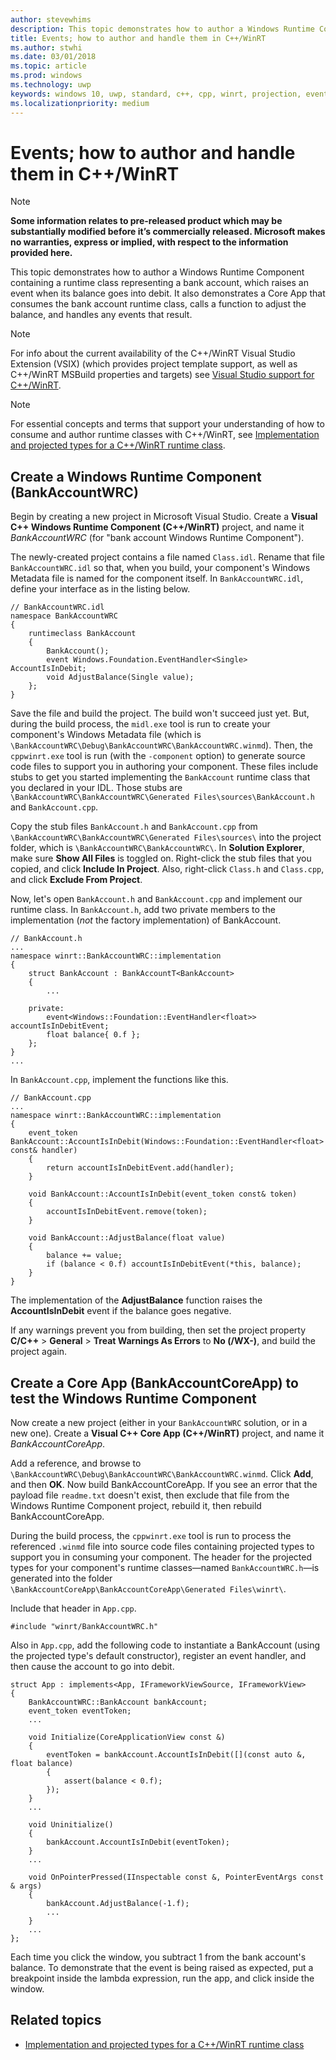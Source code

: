 ```yaml
---
author: stevewhims
description: This topic demonstrates how to author a Windows Runtime Component containing a runtime class that raises events. It also demonstrates an app that consumes the component and handles the events.
title: Events; how to author and handle them in C++/WinRT
ms.author: stwhi
ms.date: 03/01/2018
ms.topic: article
ms.prod: windows
ms.technology: uwp
keywords: windows 10, uwp, standard, c++, cpp, winrt, projection, event, handle, handling
ms.localizationpriority: medium
---
```


# Events; how to author and handle them in C++/WinRT
> [!NOTE]
> **Some information relates to pre-released product which may be substantially modified before it’s commercially released. Microsoft makes no warranties, express or implied, with respect to the information provided here.**

This topic demonstrates how to author a Windows Runtime Component containing a runtime class representing a bank account, which raises an event when its balance goes into debit. It also demonstrates a Core App that consumes the bank account runtime class, calls a function to adjust the balance, and handles any events that result.

> [!NOTE]
> For info about the current availability of the C++/WinRT Visual Studio Extension (VSIX) (which provides project template support, as well as C++/WinRT MSBuild properties and targets) see [Visual Studio support for C++/WinRT](intro-to-using-cpp-with-winrt.md#visual-studio-support-for-cwinrt).

> [!NOTE]
> For essential concepts and terms that support your understanding of how to consume and author runtime classes with C++/WinRT, see [Implementation and projected types for a C++/WinRT runtime class](ctors-runtimeclass-activation.md).

## Create a Windows Runtime Component (BankAccountWRC)
Begin by creating a new project in Microsoft Visual Studio. Create a **Visual C++ Windows Runtime Component (C++/WinRT)** project, and name it *BankAccountWRC* (for "bank account Windows Runtime Component").

The newly-created project contains a file named `Class.idl`. Rename that file `BankAccountWRC.idl` so that, when you build, your component's Windows Metadata file is named for the component itself. In `BankAccountWRC.idl`, define your interface as in the listing below.

```idl
// BankAccountWRC.idl
namespace BankAccountWRC
{
	runtimeclass BankAccount
	{
		BankAccount();
		event Windows.Foundation.EventHandler<Single> AccountIsInDebit;
		void AdjustBalance(Single value);
	};
}
```

Save the file and build the project. The build won't succeed just yet. But, during the build process, the `midl.exe` tool is run to create your component's Windows Metadata file (which is `\BankAccountWRC\Debug\BankAccountWRC\BankAccountWRC.winmd`). Then, the `cppwinrt.exe` tool is run (with the `-component` option) to generate source code files to support you in authoring your component. These files include stubs to get you started implementing the `BankAccount` runtime class that you declared in your IDL. Those stubs are `\BankAccountWRC\BankAccountWRC\Generated Files\sources\BankAccount.h` and `BankAccount.cpp`.

Copy the stub files `BankAccount.h` and `BankAccount.cpp` from `\BankAccountWRC\BankAccountWRC\Generated Files\sources\` into the project folder, which is `\BankAccountWRC\BankAccountWRC\`. In **Solution Explorer**, make sure **Show All Files** is toggled on. Right-click the stub files that you copied, and click **Include In Project**. Also, right-click `Class.h` and `Class.cpp`, and click **Exclude From Project**.

Now, let's open `BankAccount.h` and `BankAccount.cpp` and implement our runtime class. In `BankAccount.h`, add two private members to the implementation (*not* the factory implementation) of BankAccount.

```cppwinrt
// BankAccount.h
...
namespace winrt::BankAccountWRC::implementation
{
    struct BankAccount : BankAccountT<BankAccount>
    {
        ...

	private:
		event<Windows::Foundation::EventHandler<float>> accountIsInDebitEvent;
		float balance{ 0.f };
	};
}
...
```

In `BankAccount.cpp`, implement the functions like this.

```cppwinrt
// BankAccount.cpp
...
namespace winrt::BankAccountWRC::implementation
{
	event_token BankAccount::AccountIsInDebit(Windows::Foundation::EventHandler<float> const& handler)
	{
		return accountIsInDebitEvent.add(handler);
	}

	void BankAccount::AccountIsInDebit(event_token const& token)
	{
		accountIsInDebitEvent.remove(token);
	}

	void BankAccount::AdjustBalance(float value)
	{
		balance += value;
		if (balance < 0.f) accountIsInDebitEvent(*this, balance);
	}
}
```

The implementation of the **AdjustBalance** function raises the **AccountIsInDebit** event if the balance goes negative.

If any warnings prevent you from building, then set the project property **C/C++** > **General** > **Treat Warnings As Errors** to **No (/WX-)**, and build the project again.

## Create a Core App (BankAccountCoreApp) to test the Windows Runtime Component
Now create a new project (either in your `BankAccountWRC` solution, or in a new one). Create a **Visual C++ Core App (C++/WinRT)** project, and name it *BankAccountCoreApp*.

Add a reference, and browse to `\BankAccountWRC\Debug\BankAccountWRC\BankAccountWRC.winmd`. Click **Add**, and then **OK**. Now build BankAccountCoreApp. If you see an error that the payload file `readme.txt` doesn't exist, then exclude that file from the Windows Runtime Component project, rebuild it, then rebuild BankAccountCoreApp.

During the build process, the `cppwinrt.exe` tool is run to process the referenced `.winmd` file into source code files containing projected types to support you in consuming your component. The header for the projected types for your component's runtime classes&mdash;named `BankAccountWRC.h`&mdash;is generated into the folder `\BankAccountCoreApp\BankAccountCoreApp\Generated Files\winrt\`.

Include that header in `App.cpp`.

```cppwinrt
#include "winrt/BankAccountWRC.h"
```

Also in `App.cpp`, add the following code to instantiate a BankAccount (using the projected type's default constructor), register an event handler, and then cause the account to go into debit.

```cppwinrt
struct App : implements<App, IFrameworkViewSource, IFrameworkView>
{
	BankAccountWRC::BankAccount bankAccount;
	event_token eventToken;
	...
	
	void Initialize(CoreApplicationView const &)
	{
		eventToken = bankAccount.AccountIsInDebit([](const auto &, float balance)
		{
			assert(balance < 0.f);
		});
	}
	...

	void Uninitialize()
	{
		bankAccount.AccountIsInDebit(eventToken);
	}
	...

	void OnPointerPressed(IInspectable const &, PointerEventArgs const & args)
	{
		bankAccount.AdjustBalance(-1.f);
		...
	}
	...
};
```

Each time you click the window, you subtract 1 from the bank account's balance. To demonstrate that the event is being raised as expected, put a breakpoint inside the lambda expression, run the app, and click inside the window.

## Related topics
* [Implementation and projected types for a C++/WinRT runtime class](ctors-runtimeclass-activation.md)
